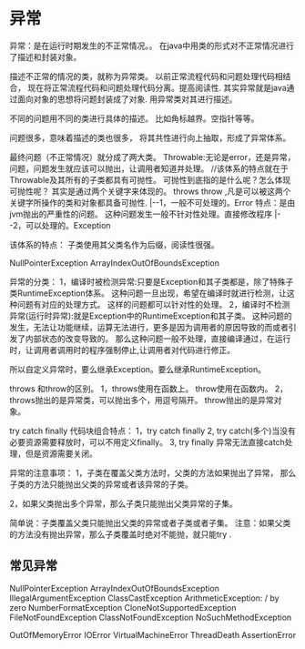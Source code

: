 # 异常

异常：是在运行时期发生的不正常情况。。
在java中用类的形式对不正常情况进行了描述和封装对象。

描述不正常的情况的类，就称为异常类。
以前正常流程代码和问题处理代码相结合，
现在将正常流程代码和问题处理代码分离。提高阅读性.
其实异常就是java通过面向对象的思想将问题封装成了对象.
用异常类对其进行描述。

不同的问题用不同的类进行具体的描述。 比如角标越界。空指针等等。

问题很多，意味着描述的类也很多，
将其共性进行向上抽取，形成了异常体系。

最终问题（不正常情况）就分成了两大类。
Throwable:无论是error，还是异常，问题，问题发生就应该可以抛出，让调用者知道并处理。
            //该体系的特点就在于Throwable及其所有的子类都具有可抛性。
            可抛性到底指的是什么呢？怎么体现可抛性呢？
            其实是通过两个关键字来体现的。
            throws throw ,凡是可以被这两个关键字所操作的类和对象都具备可抛性.
    |--1，一般不可处理的。Error
            特点：是由jvm抛出的严重性的问题。
                 这种问题发生一般不针对性处理。直接修改程序
    |--2，可以处理的。Exception

该体系的特点：
    子类使用其父类名作为后缀，阅读性很强。


NullPointerException
ArrayIndexOutOfBoundsException




异常的分类：
1，编译时被检测异常:只要是Exception和其子类都是，除了特殊子类RuntimeException体系。
        这种问题一旦出现，希望在编译时就进行检测，让这种问题有对应的处理方式。
        这样的问题都可以针对性的处理。
2，编译时不检测异常(运行时异常):就是Exception中的RuntimeException和其子类。
        这种问题的发生，无法让功能继续，运算无法进行，更多是因为调用者的原因导致的而或者引发了内部状态的改变导致的。
        那么这种问题一般不处理，直接编译通过，在运行时，让调用者调用时的程序强制停止,让调用者对代码进行修正。

所以自定义异常时，要么继承Exception。要么继承RuntimeException。

throws 和throw的区别。
1，throws使用在函数上。
   throw使用在函数内。
2，throws抛出的是异常类，可以抛出多个，用逗号隔开。
   throw抛出的是异常对象。



try catch finally 代码块组合特点：
1，try catch finally
2, try catch(多个)当没有必要资源需要释放时，可以不用定义finally。
3, try finally 异常无法直接catch处理，但是资源需要关闭。



异常的注意事项：
1，子类在覆盖父类方法时，父类的方法如果抛出了异常，
那么子类的方法只能抛出父类的异常或者该异常的子类。

2，如果父类抛出多个异常，那么子类只能抛出父类异常的子集。


简单说：子类覆盖父类只能抛出父类的异常或者子类或者子集。
注意：如果父类的方法没有抛出异常，那么子类覆盖时绝对不能抛，就只能try .


## 常见异常

NullPointerException 
ArrayIndexOutOfBoundsException 
IllegalArgumentException
ClassCastException 
ArithmeticException: / by zero 
NumberFormatException 
CloneNotSupportedException 
FileNotFoundException 
ClassNotFoundException 
NoSuchMethodException

OutOfMemoryError 
IOError 
VirtualMachineError 
ThreadDeath 
AssertionError
